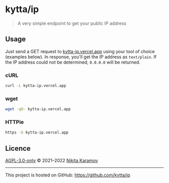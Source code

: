 # kytta/ip

> A very simple endpoint to get your public IP address

## Usage

Just send a GET request to [kytta-ip.vercel.app](https://kytta-ip.vercel.app/) using your
tool of choice (examples below). In response, you'll get the IP address as
`text/plain`. If the IP address could not be determined, `0.0.0.0` will be
returned.

### cURL

```sh
curl -L kytta-ip.vercel.app
```

### wget

```sh
wget -qO- kytta-ip.vercel.app
```

### HTTPie

```sh
https -b kytta-ip.vercel.app
```

## Licence

[AGPL-3.0-only](https://spdx.org/licenses/AGPL-3.0-only.html) © 2021–2022 [Nikita Karamov](https://www.kytta.dev/)

---

This project is hosted on GitHub: <https://github.com/kytta/ip>
